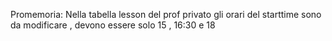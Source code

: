 Promemoria:
Nella tabella lesson del prof privato gli orari del starttime sono da modificare , devono essere solo 15 , 16:30 e 18